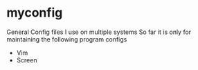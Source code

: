 # myconfig
General Config files I use on multiple systems
So far it is only for maintaining the following program configs
* Vim
* Screen
